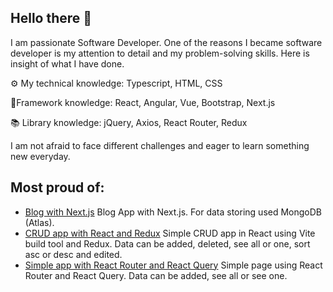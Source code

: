 ## Hello there 👋
I am passionate Software Developer.
One of the reasons I became software developer is my attention to detail and my problem-solving skills. 
Here is insight of what I have done.

⚙️ My technical knowledge:
  Typescript, HTML, CSS
    
🧳Framework knowledge:
  React, Angular, Vue, Bootstrap, Next.js
  
📚 Library knowledge:
  jQuery, Axios, React Router, Redux

I am not afraid to face different challenges and eager to learn something new everyday.
## Most proud of:
  - [Blog with Next.js](https://github.com/lienux2/md-18-blog)
    Blog App with Next.js. For data storing used MongoDB (Atlas).
  - [CRUD app with React and Redux](https://github.com/lienux2/MD-17-Redux-Toolkit)
    Simple CRUD app in React using Vite build tool and Redux. Data can be added, deleted, see all or one, sort asc or desc and edited.
  - [Simple app with React Router and React Query](https://github.com/lienux2/MD-15---React-Router-React-Query)
    Simple page using React Router and React Query. Data can be added, see all or see one. 
